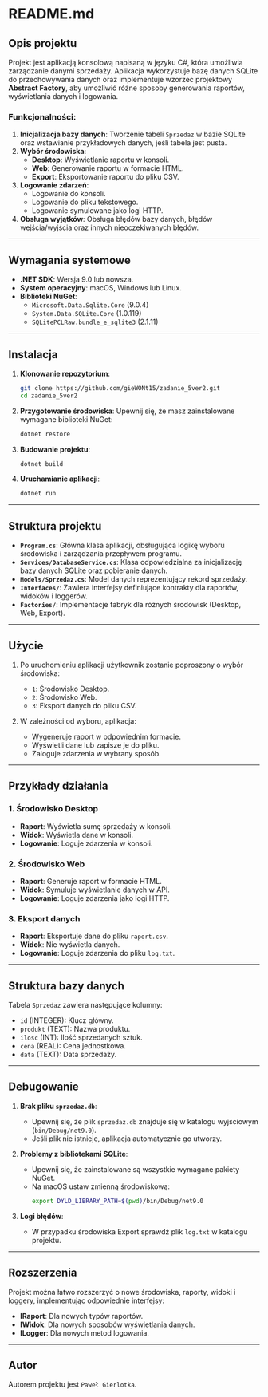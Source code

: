 # README.md

## Opis projektu

Projekt jest aplikacją konsolową napisaną w języku C#, która umożliwia zarządzanie danymi sprzedaży. Aplikacja wykorzystuje bazę danych SQLite do przechowywania danych oraz implementuje wzorzec projektowy **Abstract Factory**, aby umożliwić różne sposoby generowania raportów, wyświetlania danych i logowania.

### Funkcjonalności:
1. **Inicjalizacja bazy danych**: Tworzenie tabeli `Sprzedaz` w bazie SQLite oraz wstawianie przykładowych danych, jeśli tabela jest pusta.
2. **Wybór środowiska**:
    - **Desktop**: Wyświetlanie raportu w konsoli.
    - **Web**: Generowanie raportu w formacie HTML.
    - **Export**: Eksportowanie raportu do pliku CSV.
3. **Logowanie zdarzeń**:
    - Logowanie do konsoli.
    - Logowanie do pliku tekstowego.
    - Logowanie symulowane jako logi HTTP.
4. **Obsługa wyjątków**: Obsługa błędów bazy danych, błędów wejścia/wyjścia oraz innych nieoczekiwanych błędów.

---

## Wymagania systemowe

- **.NET SDK**: Wersja 9.0 lub nowsza.
- **System operacyjny**: macOS, Windows lub Linux.
- **Biblioteki NuGet**:
    - `Microsoft.Data.Sqlite.Core` (9.0.4)
    - `System.Data.SQLite.Core` (1.0.119)
    - `SQLitePCLRaw.bundle_e_sqlite3` (2.1.11)

---

## Instalacja

1. **Klonowanie repozytorium**:
   ```bash
   git clone https://github.com/gieWONt15/zadanie_5ver2.git
   cd zadanie_5ver2
   ```

2. **Przygotowanie środowiska**:
   Upewnij się, że masz zainstalowane wymagane biblioteki NuGet:
   ```bash
   dotnet restore
   ```

3. **Budowanie projektu**:
   ```bash
   dotnet build
   ```

4. **Uruchamianie aplikacji**:
   ```bash
   dotnet run
   ```

---

## Struktura projektu

- **`Program.cs`**: Główna klasa aplikacji, obsługująca logikę wyboru środowiska i zarządzania przepływem programu.
- **`Services/DatabaseService.cs`**: Klasa odpowiedzialna za inicjalizację bazy danych SQLite oraz pobieranie danych.
- **`Models/Sprzedaz.cs`**: Model danych reprezentujący rekord sprzedaży.
- **`Interfaces/`**: Zawiera interfejsy definiujące kontrakty dla raportów, widoków i loggerów.
- **`Factories/`**: Implementacje fabryk dla różnych środowisk (Desktop, Web, Export).

---

## Użycie

1. Po uruchomieniu aplikacji użytkownik zostanie poproszony o wybór środowiska:
    - `1`: Środowisko Desktop.
    - `2`: Środowisko Web.
    - `3`: Eksport danych do pliku CSV.

2. W zależności od wyboru, aplikacja:
    - Wygeneruje raport w odpowiednim formacie.
    - Wyświetli dane lub zapisze je do pliku.
    - Zaloguje zdarzenia w wybrany sposób.

---

## Przykłady działania

### 1. Środowisko Desktop
- **Raport**: Wyświetla sumę sprzedaży w konsoli.
- **Widok**: Wyświetla dane w konsoli.
- **Logowanie**: Loguje zdarzenia w konsoli.

### 2. Środowisko Web
- **Raport**: Generuje raport w formacie HTML.
- **Widok**: Symuluje wyświetlanie danych w API.
- **Logowanie**: Loguje zdarzenia jako logi HTTP.

### 3. Eksport danych
- **Raport**: Eksportuje dane do pliku `raport.csv`.
- **Widok**: Nie wyświetla danych.
- **Logowanie**: Loguje zdarzenia do pliku `log.txt`.

---

## Struktura bazy danych

Tabela `Sprzedaz` zawiera następujące kolumny:
- `id` (INTEGER): Klucz główny.
- `produkt` (TEXT): Nazwa produktu.
- `ilosc` (INT): Ilość sprzedanych sztuk.
- `cena` (REAL): Cena jednostkowa.
- `data` (TEXT): Data sprzedaży.

---

## Debugowanie

1. **Brak pliku `sprzedaz.db`**:
    - Upewnij się, że plik `sprzedaz.db` znajduje się w katalogu wyjściowym (`bin/Debug/net9.0`).
    - Jeśli plik nie istnieje, aplikacja automatycznie go utworzy.

2. **Problemy z bibliotekami SQLite**:
    - Upewnij się, że zainstalowane są wszystkie wymagane pakiety NuGet.
    - Na macOS ustaw zmienną środowiskową:
      ```bash
      export DYLD_LIBRARY_PATH=$(pwd)/bin/Debug/net9.0
      ```

3. **Logi błędów**:
    - W przypadku środowiska Export sprawdź plik `log.txt` w katalogu projektu.

---

## Rozszerzenia

Projekt można łatwo rozszerzyć o nowe środowiska, raporty, widoki i loggery, implementując odpowiednie interfejsy:
- **IRaport**: Dla nowych typów raportów.
- **IWidok**: Dla nowych sposobów wyświetlania danych.
- **ILogger**: Dla nowych metod logowania.

---

## Autor

Autorem projektu jest `Paweł Gierlotka`.
